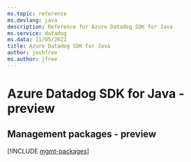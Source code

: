 ```yaml
---
ms.topic: reference
ms.devlang: java
description: Reference for Azure Datadog SDK for Java
ms.service: datadog
ms.data: 11/05/2022
title: Azure Datadog SDK for Java
author: joshfree
ms.author: jfree
---
```

# Azure Datadog SDK for Java - preview

## Management packages - preview
[!INCLUDE [mgmt-packages](datadog-mgmt-index.md)]